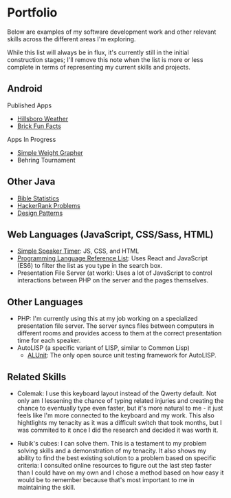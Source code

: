 # Portfolio

Below are examples of my software development work and other relevant skills across the different areas I'm exploring.

While this list will always be in flux, it's currently still in the initial construction stages; I'll remove this note when the list is more or less complete in terms of representing my current skills and projects.

## Android

Published Apps
  - [Hillsboro Weather](https://github.com/jdsandifer/HillsboroWeather/blob/master/README.md)
  - [Brick Fun Facts](https://github.com/jdsandifer/BrickFunFacts/blob/master/README.md)
  
Apps In Progress
  - [Simple Weight Grapher](https://github.com/jdsandifer/SimpleWeightGrapher/blob/master/README.md)
  - Behring Tournament

## Other Java

- [Bible Statistics](https://github.com/jdsandifer/BibleStatistics/blob/master/README.md)
- [HackerRank Problems](https://github.com/jdsandifer/HackerRank/blob/master/README.md)
- [Design Patterns](https://github.com/jdsandifer/DesignPatterns)

## Web Languages (JavaScript, CSS/Sass, HTML)

- [Simple Speaker Timer](https://github.com/jdsandifer/SimpleSpeakerTimer/blob/master/README.md): 
JS, CSS, and HTML
- [Programming Language Reference List](http://codepen.io/jdsandifer/full/RGdNNN/): Uses React 
and JavaScript (ES6) to filter the list as you type in the search box.
- Presentation File Server (at work): Uses a lot of JavaScript to control interactions between PHP 
on the server and the pages themselves.

## Other Languages

- PHP: I'm currently using this at my job working on a specialized presentation file server. The server syncs files between computers in different rooms and provides access to them at the correct presentation time for each speaker.
- AutoLISP (a specific variant of LISP, similar to Common Lisp)
  - [ALUnit](https://github.com/jdsandifer/ALUnit/blob/master/README.md): The only open source unit testing framework for AutoLISP.

## Related Skills

- Colemak: I use this keyboard layout instead of the Qwerty default. Not only am I lessening the chance of typing related injuries and creating the chance to eventually type even faster, but it's more natural to me - it just feels like I'm more connected to the keyboard and my work. This also hightlights my tenacity as it was a difficult switch that took months, but I was commited to it once I did the research and decided it was worth it.

- Rubik's cubes: I can solve them. This is a testament to my problem solving skills and a demonstration of my tenacity. It also shows my ability to find the best existing solution to a problem based on specific criteria: I consulted online resources to figure out the last step faster than I could have on my own and I chose a method based on how easy it would be to remember because that's most important to me in maintaining the skill.
